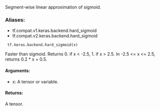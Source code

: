 Segment-wise linear approximation of sigmoid.
### Aliases:
- tf.compat.v1.keras.backend.hard_sigmoid
- tf.compat.v2.keras.backend.hard_sigmoid

```
 tf.keras.backend.hard_sigmoid(x)
```
Faster than sigmoid. Returns 0. if x < -2.5, 1. if x > 2.5. In -2.5 <= x <= 2.5, returns 0.2 * x + 0.5.
#### Arguments:
- x: A tensor or variable.
#### Returns:
A tensor.
